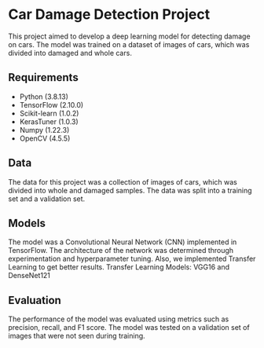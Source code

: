 # Car Damage Detection Project

This project aimed to develop a deep learning model for detecting damage on cars.
The model was trained on a dataset of images of cars, which was divided into damaged and whole cars.

## Requirements
- Python (3.8.13)
- TensorFlow (2.10.0)
- Scikit-learn (1.0.2)
- KerasTuner (1.0.3)
- Numpy (1.22.3)
- OpenCV (4.5.5)

## Data
The data for this project was a collection of images of cars, which was divided into whole and damaged samples.
The data was split into a training set and a validation set.

## Models
The model was a Convolutional Neural Network (CNN) implemented in TensorFlow.
The architecture of the network was determined through experimentation and hyperparameter tuning.
Also, we implemented Transfer Learning to get better results.
Transfer Learning Models: VGG16 and DenseNet121

## Evaluation
The performance of the model was evaluated using metrics such as precision, recall, and F1 score. The model was tested on a validation set of images that were not seen during training.
